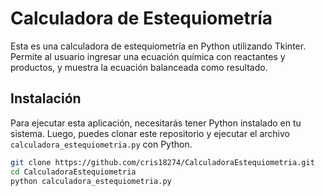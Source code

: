 # Calculadora de Estequiometría

Esta es una calculadora de estequiometría en Python utilizando Tkinter. Permite al usuario ingresar una ecuación química con reactantes y productos, y muestra la ecuación balanceada como resultado.

## Instalación

Para ejecutar esta aplicación, necesitarás tener Python instalado en tu sistema. Luego, puedes clonar este repositorio y ejecutar el archivo `calculadora_estequiometria.py` con Python.

```bash
git clone https://github.com/cris18274/CalculadoraEstequiometria.git
cd CalculadoraEstequiometria
python calculadora_estequiometria.py
